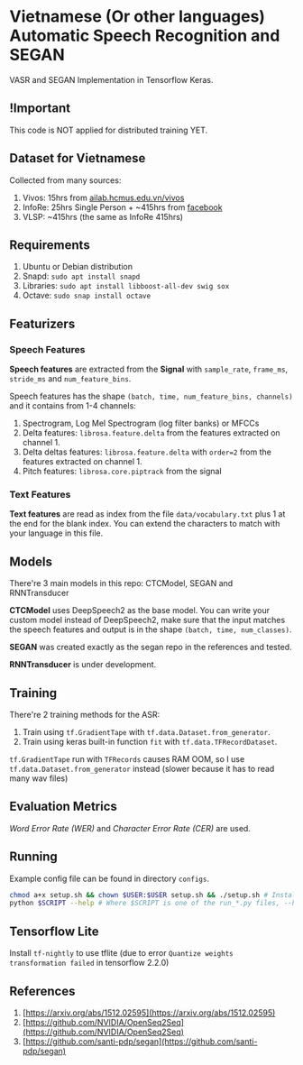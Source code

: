 # Vietnamese (Or other languages) Automatic Speech Recognition and SEGAN

VASR and SEGAN Implementation in Tensorflow Keras.

## !Important

This code is NOT applied for distributed training YET.

## Dataset for Vietnamese

Collected from many sources:

1. Vivos: 15hrs from [ailab.hcmus.edu.vn/vivos](https://ailab.hcmus.edu.vn/vivos)
2. InfoRe: 25hrs Single Person + ~415hrs from [facebook](https://www.facebook.com/groups/j2team.community/permalink/1010834009248719/)
3. VLSP: ~415hrs (the same as InfoRe 415hrs)

## Requirements

1. Ubuntu or Debian distribution
2. Snapd: ```sudo apt install snapd```
3. Libraries: ```sudo apt install libboost-all-dev swig sox```
4. Octave: ```sudo snap install octave```

## Featurizers

### Speech Features

**Speech features** are extracted from the **Signal** with ```sample_rate```, ```frame_ms```, ```stride_ms``` and ```num_feature_bins```.

Speech features has the shape ```(batch, time, num_feature_bins, channels)``` and it contains from 1-4 channels:

1. Spectrogram, Log Mel Spectrogram (log filter banks) or MFCCs
2. Delta features: ```librosa.feature.delta``` from the features extracted on channel 1.
3. Delta deltas features: ```librosa.feature.delta``` with ```order=2``` from the features extracted on channel 1.
4. Pitch features: ```librosa.core.piptrack``` from the signal

### Text Features

**Text features** are read as index from the file ```data/vocabulary.txt``` plus 1 at the end for the blank index. You can extend the characters to match with your language in this file.

## Models

There're 3 main models in this repo: CTCModel, SEGAN and RNNTransducer

**CTCModel** uses DeepSpeech2 as the base model. You can write your custom model instead of DeepSpeech2, make sure that the input matches the speech features and output is in the shape ```(batch, time, num_classes)```.

**SEGAN** was created exactly as the segan repo in the references and tested.

**RNNTransducer** is under development.

## Training

There're 2 training methods for the ASR:

1. Train using ```tf.GradientTape``` with ```tf.data.Dataset.from_generator```.
2. Train using keras built-in function ```fit``` with ```tf.data.TFRecordDataset```.

```tf.GradientTape``` run with ```TFRecords``` causes RAM OOM, so I use ```tf.data.Dataset.from_generator``` instead (slower because it has to read many wav files)

## Evaluation Metrics

*Word Error Rate (WER)* and *Character Error Rate (CER)* are used.

## Running

Example config file can be found in directory ```configs```.

```bash
chmod a+x setup.sh && chown $USER:$USER setup.sh && ./setup.sh # Install dependencies
python $SCRIPT --help # Where $SCRIPT is one of the run_*.py files, --help to see the flags
```

## Tensorflow Lite

Install ```tf-nightly``` to use tflite (due to error ```Quantize weights transformation failed``` in tensorflow 2.2.0)

## References

1. [https://arxiv.org/abs/1512.02595](https://arxiv.org/abs/1512.02595)
2. [https://github.com/NVIDIA/OpenSeq2Seq](https://github.com/NVIDIA/OpenSeq2Seq)
3. [https://github.com/santi-pdp/segan](https://github.com/santi-pdp/segan)
